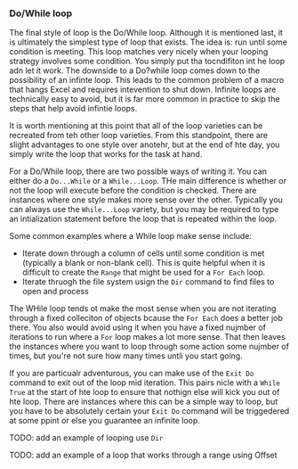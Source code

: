 ### Do/While loop

The final style of loop is the Do/While loop.  Although it is mentioned last, it is ultimately the simplest type of loop that exists.  The idea is: run until some condition is meeting.  This loop matches very nicely when your looping strategy involves some condition.  You simply put tha tocndifiton int he loop adn let it work. The downside to a Do?while loop comes down to the possibility of an infinte loop. This leads to the common problem of a macro that hangs Excel and requires intevention to shut down.  Infinite loops are technically easy to avoid, but it is far more common in practice to skip the steps that help avoid infintie loops.

It is worth mentioning at this point that all of the loop varieties can be recreated from teh other loop varieties.  From this standpoint, there are slight advantages to one style over anotehr, but at the end of hte day, you simply write the loop that works for the task at hand.

For a Do/While loop, there are two possible ways of writing it.  You can either do a `Do...While` or a `While...Loop`.  THe main difference is whether or not the loop will execute before the condition is checked.  There are instances where one style makes more sense over the other.  Typically you can always use the `While...Loop` variety, but you may be required to type an intialization statement before the loop that is repeated within the loop.

Some common examples where a While loop make sense include:

- Iterate down through a column of cells until some condition is met (typically a blank or non-blank cell).  This is quite helpful when it is difficult to create the `Range` that might be used for a `For Each` loop.
- Iterate thruogh the file system usign the `Dir` command to find files to open and process

The WHile loop tends ot make the most sense when you are not iterating through a fixed colleciton of objects bcause the `For Each` does a better job there.  You also would avoid using it when you have a fixed nujmber of iterations to run where a `For` loop makes a lot more sense.  That then leaves the instances where you want to loop through some action some nujmber of times, but you're not sure how many times untli you start going.

If you are particualr adventurous, you can make use of the `Exit Do` command to exit out of the loop mid iteration.  This pairs nicle with a `While True` at the start of hte loop to ensure that nothign else will kick you out of hte loop.  There are instances where this can be a simple way to loop, but you have to be absolutely certain your `Exit Do` command will be triggedered at some ppint or else you guarantee an infinite loop.

TODO: add an example of looping use `Dir`

TODO: add an example of a loop that works through a range using Offset
